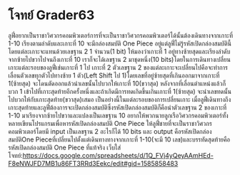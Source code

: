 # โจทย์ Grader63
ลูฟี่อยากเป็นราชาวิศวกรคอมพิวเตอร์การที่จะเป็นราชาวิศวกรคอมพิวเตอร์ได้นั้นต้องเดินทางจากเกาะที่ 1-10 เรียงตามลำดับและเกาะที่ 10 จะมีกล่องสมบัติ One Piece อยู่แต่ลูฟี่ไม่รู้รหัสเปิดกล่องสมบัตินี้โดยแต่ละเกาะจะแทนด้วยเลขฐาน 2  1 จำนวน(1 bit) ให้มองว่าเกาะที่ 1 อยู่ทางซ้ายสุดและเรียงลำดับจากซ้ายไปขวาไปจนถึงเกาะที่ 10 เราก็จะได้เลขฐาน 2 มาชุดหนึ่ง(10 bits)โดยในการเดินทางเปลี่ยนเกาะแต่ละรอบของลูฟี่เช่นเกาะที่ 1 ไป เกาะที่ 2 ตัวเลขฐาน 2 ของแต่ละเกาะจะเปลี่ยนไปคือจะทำการเลื่อนตัวเลขทุกตัวไปทางซ้าย 1 ตัว(Left Shift ไป 1)โดยเลขที่อยู่ซ้ายสุดที่เกินออกมาจากเกาะที่ 1(ซ้ายสุด) จะโดนตัดออกแล้วนำเลขนั้นไปบวกให้เกาะที่ 10(ขวาสุด) หลังจากที่เลื่อนตำแหน่งแล้วก็บวก 1 เข้าไปที่เกาะสุดท้ายอีกครั้งหนึ่งและถ้าเกิดมีการทดเกิดขึ้นเกินเกาะที่ 1(ซ้ายสุด) จะนำเลขทดนั้นไปบวกให้กับเกาะสุดท้าย(ขวาสุด)เสมอ เป็นอย่างนี้ในแต่ละรอบของการเปลี่ยนเกาะ เมื่อลูฟี่เดินทางถึงเกาะสุดท้ายและลูฟี่ต้องการจะเปิดกล่องสมบัติซึ่งรหัสเปิดกล่องสมบัติก็คือนำตัวเลขฐาน 2 ของเกาะที่ 1-10 มาเรียงจากซ้ายไปขวาและแปลงเป็นเลขฐาน 10 อยากให้พวกนายลูกเรือวิศวกรคอมพิวเตอร์ทั้งหลายเขียนโปรแกรมเพื่อหารหัสเปิดกล่องสมบัติ One Piece ให้ลูฟี่ชายที่จะเป็นราชาวิศวกรคอมพิวเตอร์โดยมี input เป็นเลขฐาน 2 อะไรก็ได้ 10 bits และ output คือรหัสเปิดกล่องสมบัติOne Pieceที่เปลี่ยนไปตั้งแต่เดินทางทางจากเกาะที่ 1-10(จะมี 10 เลข)และบรรทัดสุดท้ายคือรหัสเปิดกล่องสมบัติ One Piece ที่แท้จริง
เว็บใส่โจทย์:https://docs.google.com/spreadsheets/d/1Q_FVj4yQeyAAmHEd-F8eNWJFD7MB1u86FT3RRd3Eekc/edit#gid=1585858483
